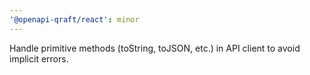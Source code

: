 ```yaml
---
'@openapi-qraft/react': minor
---
```


Handle primitive methods (toString, toJSON, etc.) in API client to avoid implicit errors.

